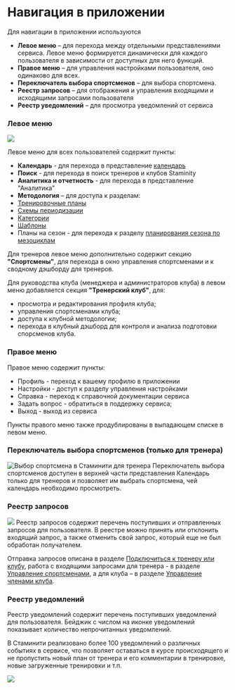# Навигация в приложении

Для навигации в приложении используются
* **Левое меню** – для перехода между отдельными представлениями сервиса. Левое меню формируется динамически для каждого пользователя в зависимости от доступных для него функций.
* **Правое меню** – для управления настройками пользователя, оно одинаково для всех. 
* **Переключатель выбора спортсменов** – для выбора спортсмена.
* **Реестр запросов** – для отображения и управления входящими и исходящими запросами пользователя
* **Реестр уведомлений** – для просмотра уведомлений от сервиса


### Левое меню 
![](http://content.staminity.com/assets/images/Left-menu.png)

Левое меню для всех пользователей содержит пункты:
* **Календарь** - для перехода в представление [календарь](/basics/calendar.md)
* **Поиск** - для перехода в поиск тренеров и клубов Staminity
* **Аналитика и отчетность** - для перехода в представление "Аналитика"
* **Методология** – для доступа к разделам:
 * [Тренировочные планы](/basics/training-plan.md)
 * [Схемы периодизации](/methodology/periodisation-schemes.md)
 * [Категории](/basics/categories.md)
 * [Шаблоны](/basics/templates.md)
* Планы на сезон - для перехода к разделу [планирования сезона по мезоциклам](/basics/season-plan.md)
  
Для тренеров левое меню дополнительно содержит секцию **"Спортсмены"**, для перехода в окно управления спортсменами и к сводному дэшборду для тренеров.

Для руководства клуба (менеджера и администраторов клуба) в левом меню добавляется секция **"Тренерский клуб"**, для:
* просмотра и редактирования профиля клуба;
* управления спортсменами клуба;
* доступа к клубной методологии;
* перехода в клубный дэшборд для контроля и анализа подготовки спорсменов клуба. 

### Правое меню
Правое меню содержит пункты:
* Профиль - переход к вашему профилю в приложении
* Настройки - доступ к разделу управления настройками
* Справка - переход к справочной документации сервиса
* Задать вопрос - обратиться в поддержку сервиса;
* Выход - выход из сервиса

Пункты правого меню также продублированы в выпадающем списке в левом меню.

### Переключатель выбора спортсменов (только для тренера)
![Выбор спортсмена в Стаминити для тренера](http://content.staminity.com/assets/images/calendar/athlete-selector.gif)
Переключатель выбора спортсменов доступен в верхней части представления Календарь только для тренеров и позволяет им выбрать спортсмена, чей календарь необходимо просмотреть.

### Реестр запросов
![](http://content.staminity.com/assets/images/requests/request-list.png)
Реестр запросов содержит перечень поступивших и отправленных запросов для пользователя. В реестре можно принять или отклонить входящий запрос, а также отменить свой запрос, который еще не был обработан получателем.

Отправка запросов описана в разделе [Подключиться к тренеру или клубу](/athletes/coach-club-connection.md), работа с входящими запросами для тренера - в разделе [Управление спортсменами](/coaches/athlete-management.md), а для клуба – в разделе [Управление членами клуба](/clubs/club-management.md).

### Реестр уведомлений
Реестр уведомлений содержит перечень поступивших уведомлений для пользователя.  Бейджик с числом на иконке уведомлений показывает количество непрочитанных уведомлений.

В Стаминити реализовано более 100 уведомлений о различных событиях в сервисе, что позволяет оставаться в курсе происходящего и не пропустить новый план от тренера и его комментарии в тренировке, новые загруженные тренировки и т.п. 

![](http://content.staminity.com/assets/images/menu/notifications-list.png)
